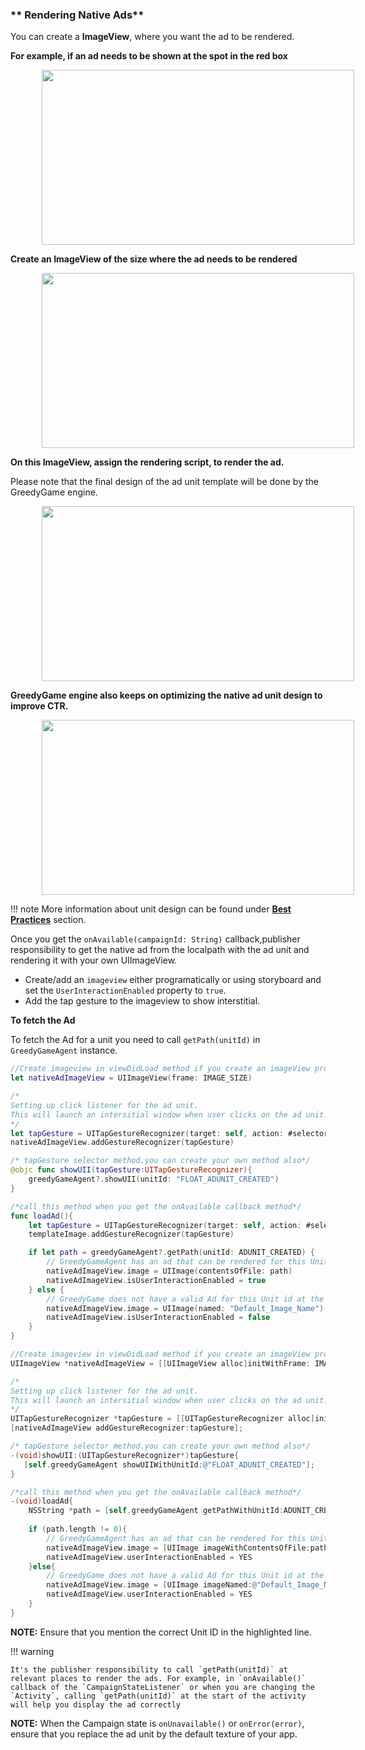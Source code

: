 ### ** Rendering Native Ads**

You can create a **ImageView**, where you want the ad to be rendered.

**For example, if an ad needs to be shown at the spot in the red box**

<img src="/img/new/11a_mock.jpg" alt="" style="margin-left: 50px" width="500" height="280">

**Create an ImageView of the size where the ad needs to be rendered**

<img src="/img/new/11b_mock.jpg" alt="" style="margin-left: 50px" width="500" height="280">

**On this ImageView, assign the rendering script, to render the ad.**

Please note that the final design of the ad unit template will be done by the GreedyGame engine.

<img src="/img/new/11c_mock.jpg" alt="" style="margin-left: 50px" width="500" height="280">


**GreedyGame engine also keeps on optimizing the native ad unit design to improve CTR.**

<img src="/img/new/11d_mock.jpg" alt="" style="margin-left: 50px" width="500" height="280">


!!! note
    More information about unit design can be found under **<a target="_blank" rel="noopener noreferrer" href="/best-practices">Best Practices</a>** section.

Once you get the `onAvailable(campaignId: String)` callback,publisher responsibility to get the native ad from the localpath with the ad unit and rendering it with your own UIImageView.

  * Create/add an `imageview` either programatically or using storyboard and set the `UserInteractionEnabled` property to `true`.
  * Add the tap gesture to the imageview to show interstitial.

**To fetch the Ad**

To fetch the Ad for a unit you need to call `getPath(unitId)` in `GreedyGameAgent` instance.

```Swift tab= 
//Create imageview in viewDidLoad method if you create an imageView programmatically.
let nativeAdImageView = UIImageView(frame: IMAGE_SIZE)

/*
Setting up click listener for the ad unit. 
This will launch an intersitial window when user clicks on the ad unit.
*/
let tapGesture = UITapGestureRecognizer(target: self, action: #selector(showUII(tapGesture:)))
nativeAdImageView.addGestureRecognizer(tapGesture)

/* tapGesture selector method.you can create your own method also*/
@objc func showUII(tapGesture:UITapGestureRecognizer){
    greedyGameAgent?.showUII(unitId: "FLOAT_ADUNIT_CREATED")
}

/*call this method when you get the onAvailable callback method*/
func loadAd(){
	let tapGesture = UITapGestureRecognizer(target: self, action: #selector(showUII(tapGesture:)))
	templateImage.addGestureRecognizer(tapGesture)

	if let path = greedyGameAgent?.getPath(unitId: ADUNIT_CREATED) { 
		// GreedyGameAgent has an ad that can be rendered for this Unit id. 
		nativeAdImageView.image = UIImage(contentsOfFile: path)
		nativeAdImageView.isUserInteractionEnabled = true 
	} else {
		// GreedyGame does not have a valid Ad for this Unit id at the moment
		nativeAdImageView.image = UIImage(named: "Default_Image_Name")
		nativeAdImageView.isUserInteractionEnabled = false 
	}
}
```

```Objective-C tab="Objective-c"
//Create imageview in viewDidLoad method if you create an imageView programmatically.
UIImageView *nativeAdImageView = [[UIImageView alloc]initWithFrame: IMAGE_SIZE]; 

/*
Setting up click listener for the ad unit. 
This will launch an intersitial window when user clicks on the ad unit.
*/
UITapGestureRecognizer *tapGesture = [[UITapGestureRecognizer alloc]initWithTarget:self action:@selector(showUII:)];
[nativeAdImageView addGestureRecognizer:tapGesture];

/* tapGesture selector method.you can create your own method also*/
-(void)showUII:(UITapGestureRecognizer*)tapGesture{
   [self.greedyGameAgent showUIIWithUnitId:@"FLOAT_ADUNIT_CREATED"];
}

/*call this method when you get the onAvailable callback method*/
-(void)loadAd{
	NSString *path = [self.greedyGameAgent getPathWithUnitId:ADUNIT_CREATED];
	    
	if (path.length != 0){
		// GreedyGameAgent has an ad that can be rendered for this Unit id. 
	    nativeAdImageView.image = [UIImage imageWithContentsOfFile:path];
	    nativeAdImageView.userInteractionEnabled = YES
	}else{
		// GreedyGame does not have a valid Ad for this Unit id at the moment
	    nativeAdImageView.image = [UIImage imageNamed:@"Default_Image_Name"];
		nativeAdImageView.userInteractionEnabled = YES
	}
}
```

**NOTE:** Ensure that you mention the correct Unit ID in the highlighted line.

!!! warning
    
    It's the publisher responsibility to call `getPath(unitId)` at relevant places to render the ads. For example, in `onAvailable()` callback of the `CampaignStateListener` or when you are changing the `Activity`, calling `getPath(unitId)` at the start of the activity will help you display the ad correctly


**NOTE:** When the Campaign state is `onUnavailable()` or `onError(error)`, ensure that you replace the ad unit by the default texture of your app.
